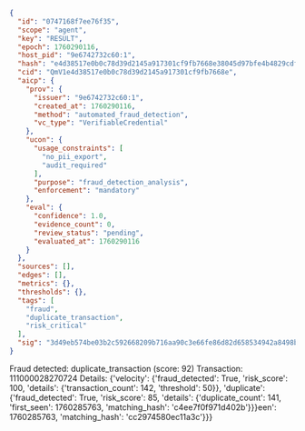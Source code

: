 ```json
{
  "id": "0747168f7ee76f35",
  "scope": "agent",
  "key": "RESULT",
  "epoch": 1760290116,
  "host_pid": "9e6742732c60:1",
  "hash": "e4d38517e0b0c78d39d2145a917301cf9fb7668e38045d97bfe4b4829cdf145e",
  "cid": "QmV1e4d38517e0b0c78d39d2145a917301cf9fb7668e",
  "aicp": {
    "prov": {
      "issuer": "9e6742732c60:1",
      "created_at": 1760290116,
      "method": "automated_fraud_detection",
      "vc_type": "VerifiableCredential"
    },
    "ucon": {
      "usage_constraints": [
        "no_pii_export",
        "audit_required"
      ],
      "purpose": "fraud_detection_analysis",
      "enforcement": "mandatory"
    },
    "eval": {
      "confidence": 1.0,
      "evidence_count": 0,
      "review_status": "pending",
      "evaluated_at": 1760290116
    }
  },
  "sources": [],
  "edges": [],
  "metrics": {},
  "thresholds": {},
  "tags": [
    "fraud",
    "duplicate_transaction",
    "risk_critical"
  ],
  "sig": "3d49eb574be03b2c592668209b716aa90c3e66fe86d82d658534942a8498b4af"
}
```

Fraud detected: duplicate_transaction (score: 92)
Transaction: 111000028270724
Details: {'velocity': {'fraud_detected': True, 'risk_score': 100, 'details': {'transaction_count': 142, 'threshold': 50}}, 'duplicate': {'fraud_detected': True, 'risk_score': 85, 'details': {'duplicate_count': 141, 'first_seen': 1760285763, 'matching_hash': 'c4ee7f0f971d402b'}}}een': 1760285763, 'matching_hash': 'cc2974580ec11a3c'}}}